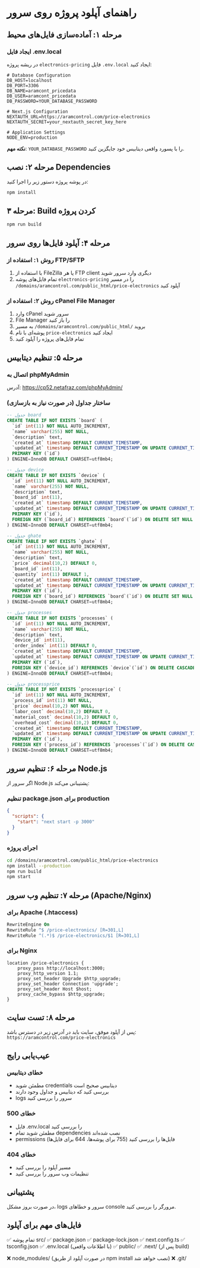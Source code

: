 # راهنمای آپلود پروژه روی سرور

## مرحله ۱: آماده‌سازی فایل‌های محیط

### ایجاد فایل .env.local
در ریشه پروژه `electronics-pricing` فایل `.env.local` ایجاد کنید:

```
# Database Configuration
DB_HOST=localhost
DB_PORT=3306
DB_NAME=aramcont_pricedata
DB_USER=aramcont_pricedata
DB_PASSWORD=YOUR_DATABASE_PASSWORD

# Next.js Configuration
NEXTAUTH_URL=https://aramcontrol.com/price-electronics
NEXTAUTH_SECRET=your_nextauth_secret_key_here

# Application Settings
NODE_ENV=production
```

**نکته مهم**: `YOUR_DATABASE_PASSWORD` را با پسورد واقعی دیتابیس خود جایگزین کنید.

## مرحله ۲: نصب Dependencies

در پوشه پروژه دستور زیر را اجرا کنید:

```bash
npm install
```

## مرحله ۳: Build کردن پروژه

```bash
npm run build
```

## مرحله ۴: آپلود فایل‌ها روی سرور

### روش ۱: استفاده از FTP/SFTP
1. با استفاده از FileZilla یا هر FTP client دیگری وارد سرور شوید
2. تمام فایل‌های پوشه `electronics-pricing` را در مسیر `/domains/aramcontrol.com/public_html/price-electronics` آپلود کنید

### روش ۲: استفاده از cPanel File Manager
1. وارد cPanel سرور شوید
2. File Manager را باز کنید
3. به مسیر `/domains/aramcontrol.com/public_html/` بروید
4. پوشه‌ای با نام `price-electronics` ایجاد کنید
5. تمام فایل‌های پروژه را آپلود کنید

## مرحله ۵: تنظیم دیتابیس

### اتصال به phpMyAdmin
آدرس: https://cp52.netafraz.com/phpMyAdmin/

### ساختار جداول (در صورت نیاز به بازسازی)

```sql
-- جدول board
CREATE TABLE IF NOT EXISTS `board` (
  `id` int(11) NOT NULL AUTO_INCREMENT,
  `name` varchar(255) NOT NULL,
  `description` text,
  `created_at` timestamp DEFAULT CURRENT_TIMESTAMP,
  `updated_at` timestamp DEFAULT CURRENT_TIMESTAMP ON UPDATE CURRENT_TIMESTAMP,
  PRIMARY KEY (`id`)
) ENGINE=InnoDB DEFAULT CHARSET=utf8mb4;

-- جدول device
CREATE TABLE IF NOT EXISTS `device` (
  `id` int(11) NOT NULL AUTO_INCREMENT,
  `name` varchar(255) NOT NULL,
  `description` text,
  `board_id` int(11),
  `created_at` timestamp DEFAULT CURRENT_TIMESTAMP,
  `updated_at` timestamp DEFAULT CURRENT_TIMESTAMP ON UPDATE CURRENT_TIMESTAMP,
  PRIMARY KEY (`id`),
  FOREIGN KEY (`board_id`) REFERENCES `board`(`id`) ON DELETE SET NULL
) ENGINE=InnoDB DEFAULT CHARSET=utf8mb4;

-- جدول ghate
CREATE TABLE IF NOT EXISTS `ghate` (
  `id` int(11) NOT NULL AUTO_INCREMENT,
  `name` varchar(255) NOT NULL,
  `description` text,
  `price` decimal(10,2) DEFAULT 0,
  `board_id` int(11),
  `quantity` int(11) DEFAULT 1,
  `created_at` timestamp DEFAULT CURRENT_TIMESTAMP,
  `updated_at` timestamp DEFAULT CURRENT_TIMESTAMP ON UPDATE CURRENT_TIMESTAMP,
  PRIMARY KEY (`id`),
  FOREIGN KEY (`board_id`) REFERENCES `board`(`id`) ON DELETE SET NULL
) ENGINE=InnoDB DEFAULT CHARSET=utf8mb4;

-- جدول processes
CREATE TABLE IF NOT EXISTS `processes` (
  `id` int(11) NOT NULL AUTO_INCREMENT,
  `name` varchar(255) NOT NULL,
  `description` text,
  `device_id` int(11),
  `order_index` int(11) DEFAULT 0,
  `created_at` timestamp DEFAULT CURRENT_TIMESTAMP,
  `updated_at` timestamp DEFAULT CURRENT_TIMESTAMP ON UPDATE CURRENT_TIMESTAMP,
  PRIMARY KEY (`id`),
  FOREIGN KEY (`device_id`) REFERENCES `device`(`id`) ON DELETE CASCADE
) ENGINE=InnoDB DEFAULT CHARSET=utf8mb4;

-- جدول processprice
CREATE TABLE IF NOT EXISTS `processprice` (
  `id` int(11) NOT NULL AUTO_INCREMENT,
  `process_id` int(11) NOT NULL,
  `price` decimal(10,2) NOT NULL,
  `labor_cost` decimal(10,2) DEFAULT 0,
  `material_cost` decimal(10,2) DEFAULT 0,
  `overhead_cost` decimal(10,2) DEFAULT 0,
  `created_at` timestamp DEFAULT CURRENT_TIMESTAMP,
  `updated_at` timestamp DEFAULT CURRENT_TIMESTAMP ON UPDATE CURRENT_TIMESTAMP,
  PRIMARY KEY (`id`),
  FOREIGN KEY (`process_id`) REFERENCES `processes`(`id`) ON DELETE CASCADE
) ENGINE=InnoDB DEFAULT CHARSET=utf8mb4;
```

## مرحله ۶: تنظیم سرور Node.js

اگر سرور از Node.js پشتیبانی می‌کند:

### تنظیم package.json برای production
```json
{
  "scripts": {
    "start": "next start -p 3000"
  }
}
```

### اجرای پروژه
```bash
cd /domains/aramcontrol.com/public_html/price-electronics
npm install --production
npm run build
npm start
```

## مرحله ۷: تنظیم وب سرور (Apache/Nginx)

### برای Apache (.htaccess)
```apache
RewriteEngine On
RewriteRule ^$ /price-electronics/ [R=301,L]
RewriteRule ^(.*)$ /price-electronics/$1 [R=301,L]
```

### برای Nginx
```nginx
location /price-electronics {
    proxy_pass http://localhost:3000;
    proxy_http_version 1.1;
    proxy_set_header Upgrade $http_upgrade;
    proxy_set_header Connection 'upgrade';
    proxy_set_header Host $host;
    proxy_cache_bypass $http_upgrade;
}
```

## مرحله ۸: تست سایت

پس از آپلود موفق، سایت باید در آدرس زیر در دسترس باشد:
`https://aramcontrol.com/price-electronics`

## عیب‌یابی رایج

### خطای دیتابیس
- مطمئن شوید credentials دیتابیس صحیح است
- بررسی کنید که دیتابیس و جداول وجود دارند
- logs سرور را بررسی کنید

### خطای 500
- فایل .env.local را بررسی کنید
- مطمئن شوید تمام dependencies نصب شده‌اند
- permissions فایل‌ها را بررسی کنید (755 برای پوشه‌ها، 644 برای فایل‌ها)

### خطای 404
- مسیر آپلود را بررسی کنید
- تنظیمات وب سرور را بررسی کنید

## پشتیبانی

در صورت بروز مشکل، logs سرور و خطاهای console مرورگر را بررسی کنید.

## فایل‌های مهم برای آپلود

✅ تمام پوشه src/
✅ package.json
✅ package-lock.json
✅ next.config.ts
✅ tsconfig.json
✅ .env.local (با اطلاعات واقعی)
✅ public/
✅ .next/ (پس از build)

❌ node_modules/ (در صورت آپلود از طریق npm install نصب خواهد شد)
❌ .git/ 